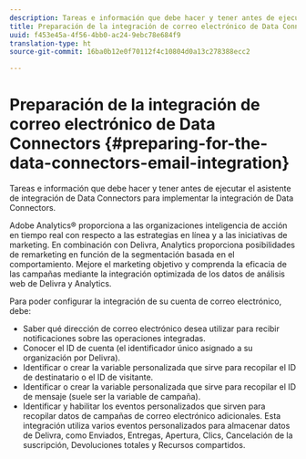 ```yaml
---
description: Tareas e información que debe hacer y tener antes de ejecutar el asistente de integración de Data Connectors para implementar la integración de Data Connectors.
title: Preparación de la integración de correo electrónico de Data Connectors
uuid: f453e45a-4f56-4bb0-ac24-9ebc78e684f9
translation-type: ht
source-git-commit: 16ba0b12e0f70112f4c10804d0a13c278388ecc2

---
```



# Preparación de la integración de correo electrónico de Data Connectors {#preparing-for-the-data-connectors-email-integration}

Tareas e información que debe hacer y tener antes de ejecutar el asistente de integración de Data Connectors para implementar la integración de Data Connectors.

Adobe Analytics® proporciona a las organizaciones inteligencia de acción en tiempo real con respecto a las estrategias en línea y a las iniciativas de marketing. En combinación con Delivra, Analytics proporciona posibilidades de remarketing en función de la segmentación basada en el comportamiento. Mejore el marketing objetivo y comprenda la eficacia de las campañas mediante la integración optimizada de los datos de análisis web de Delivra y Analytics.

Para poder configurar la integración de su cuenta de correo electrónico, debe:

* Saber qué dirección de correo electrónico desea utilizar para recibir notificaciones sobre las operaciones integradas.
* Conocer el ID de cuenta (el identificador único asignado a su organización por Delivra).
* Identificar o crear la variable personalizada que sirve para recopilar el ID de destinatario o el ID de visitante.
* Identificar o crear la variable personalizada que sirve para recopilar el ID de mensaje (suele ser la variable de campaña).
* Identificar y habilitar los eventos personalizados que sirven para recopilar datos de campañas de correo electrónico adicionales. Esta integración utiliza varios eventos personalizados para almacenar datos de Delivra, como Enviados, Entregas, Apertura, Clics, Cancelación de la suscripción, Devoluciones totales y Recursos compartidos.

